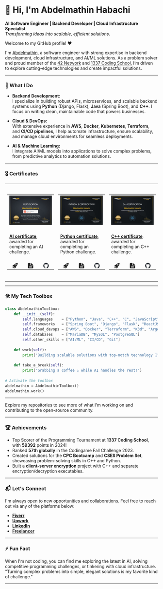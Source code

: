 # 👋 Hi, I'm Abdelmathin Habachi

**AI Software Engineer | Backend Developer | Cloud Infrastructure Specialist**  
_Transforming ideas into scalable, efficient solutions._

Welcome to my GitHub profile! ❤️

I'm <a href="http://abdelmathin.com/">Abdelmathin</a>, a software engineer with strong expertise in backend development, cloud infrastructure, and AI/ML solutions. As a problem solver and proud member of the <a href="https://www.42network.org">42 Network</a> and <a href="https://www.linkedin.com/school/1337-coding-school">1337 Coding School</a>, I’m driven to explore cutting-edge technologies and create impactful solutions.

---

### 🚀 **What I Do**

- **Backend Development:**  
  I specialize in building robust APIs, microservices, and scalable backend systems using **Python** (Django, Flask), **Java** (Spring Boot), and **C++**. I focus on writing clean, maintainable code that powers businesses.

- **Cloud & DevOps:**  
  With extensive experience in **AWS**, **Docker**, **Kubernetes**, **Terraform**, and **CI/CD pipelines**, I help automate infrastructure, ensure scalability, and manage cloud environments for seamless deployments.

- **AI & Machine Learning:**  
  I integrate AI/ML models into applications to solve complex problems, from predictive analytics to automation solutions.

---

### 🎖️ **Certificates**

<table>
   <tr height="320px">
      <!-- start item -->
      <td>
         <table>
            <tr>
               <td colspan="4">
               <a href="https://www.codingame.com/certification/DmACdf5hCdT9pMiLeoVZtg">
                <img src="docs/assets/img/codingame-certificate-ai.jpeg" width="220px" /></a></td>
            </tr>
            <tr />
            <tr>
               <td width="220px" height="110px" vertical-align="top" colspan="4">
                <a href="https://www.codingame.com/certification/DmACdf5hCdT9pMiLeoVZtg"><strong>AI certificate</strong></a>, awarded for completing an AI challenge.
               </td>
            </tr>
            <tr />
            <tr>
               <td align="center">
                  <a href="https://www.codingame.com/certification/DmACdf5hCdT9pMiLeoVZtg">
                     <picture>
                        <source media="(prefers-color-scheme: light)" srcset="./docs/assets/icons/icon-demo-light.svg" />
                        <source media="(prefers-color-scheme: dark)" srcset="./docs/assets/icons/icon-demo-dark.svg" />
                        <img align="center" src="./docs/assets/icons/icon-demo-light.svg" width="18px" height="18px" />
                     </picture>
                  </a>
               </td>
               <td align="center">
                  <a href="https://www.codingame.com/certification/DmACdf5hCdT9pMiLeoVZtg">
                     <picture>
                        <source media="(prefers-color-scheme: light)" srcset="./docs/assets/icons/icon-pdf-light.svg" />
                        <source media="(prefers-color-scheme: dark)" srcset="./docs/assets/icons/icon-pdf-dark.svg" />
                        <img align="center" src="./docs/assets/icons/icon-pdf-light.svg" width="18px" height="18px" />
                     </picture>
                  </a>
               </td>
               <td align="center">
                  <a href="https://www.codingame.com/certification/DmACdf5hCdT9pMiLeoVZtg">
                     <picture>
                        <source media="(prefers-color-scheme: light)" srcset="./docs/assets/icons/icon-github-light.svg" />
                        <source media="(prefers-color-scheme: dark)" srcset="./docs/assets/icons/icon-github-dark.svg" />
                        <img align="center" src="./docs/assets/icons/icon-github-light.svg" width="18px" height="18px" />
                     </picture>
                  </a>
               </td>
            </tr>
         </table>
      </td>
      <!-- end item -->
      <!-- start item -->
      <td>
         <table>
            <tr>
               <td colspan="4">
               <a href="https://www.codingame.com/certification/bkyw-Swchj50O3zvzPhwOw">
                <img src="docs/assets/img/codingame-certificate-python3.jpeg" width="220px" /></a></td>
            </tr>
            <tr />
            <tr>
               <td width="220px" height="110px" vertical-align="top" colspan="4">
                <a href="https://www.codingame.com/certification/bkyw-Swchj50O3zvzPhwOw"><strong>Python certificate</strong></a>, awarded for completing an Python challenge.
               </td>
            </tr>
            <tr />
            <tr>
               <td align="center">
                  <a href="https://www.codingame.com/certification/bkyw-Swchj50O3zvzPhwOw">
                     <picture>
                        <source media="(prefers-color-scheme: light)" srcset="./docs/assets/icons/icon-demo-light.svg" />
                        <source media="(prefers-color-scheme: dark)" srcset="./docs/assets/icons/icon-demo-dark.svg" />
                        <img align="center" src="./docs/assets/icons/icon-demo-light.svg" width="18px" height="18px" />
                     </picture>
                  </a>
               </td>
               <td align="center">
                  <a href="https://www.codingame.com/certification/bkyw-Swchj50O3zvzPhwOw">
                     <picture>
                        <source media="(prefers-color-scheme: light)" srcset="./docs/assets/icons/icon-pdf-light.svg" />
                        <source media="(prefers-color-scheme: dark)" srcset="./docs/assets/icons/icon-pdf-dark.svg" />
                        <img align="center" src="./docs/assets/icons/icon-pdf-light.svg" width="18px" height="18px" />
                     </picture>
                  </a>
               </td>
               <td align="center">
                  <a href="https://www.codingame.com/certification/bkyw-Swchj50O3zvzPhwOw">
                     <picture>
                        <source media="(prefers-color-scheme: light)" srcset="./docs/assets/icons/icon-github-light.svg" />
                        <source media="(prefers-color-scheme: dark)" srcset="./docs/assets/icons/icon-github-dark.svg" />
                        <img align="center" src="./docs/assets/icons/icon-github-light.svg" width="18px" height="18px" />
                     </picture>
                  </a>
               </td>
            </tr>
         </table>
      </td>
      <!-- end item -->
      <!-- start item -->
      <td>
         <table>
            <tr>
               <td colspan="4">
               <a href="https://www.codingame.com/certification/_jOvCzTzOLXJVHIMnk1ZeQ">
                <img src="docs/assets/img/codingame-certificate-cpp.jpeg" width="220px" /></a></td>
            </tr>
            <tr />
            <tr>
               <td width="220px" height="110px" vertical-align="top" colspan="4">
                <a href="https://www.codingame.com/certification/_jOvCzTzOLXJVHIMnk1ZeQ"><strong>C++ certificate</strong></a>, awarded for completing an C++ challenge.
               </td>
            </tr>
            <tr />
            <tr>
               <td align="center">
                  <a href="https://www.codingame.com/certification/_jOvCzTzOLXJVHIMnk1ZeQ">
                     <picture>
                        <source media="(prefers-color-scheme: light)" srcset="./docs/assets/icons/icon-demo-light.svg" />
                        <source media="(prefers-color-scheme: dark)" srcset="./docs/assets/icons/icon-demo-dark.svg" />
                        <img align="center" src="./docs/assets/icons/icon-demo-light.svg" width="18px" height="18px" />
                     </picture>
                  </a>
               </td>
               <td align="center">
                  <a href="https://www.codingame.com/certification/_jOvCzTzOLXJVHIMnk1ZeQ">
                     <picture>
                        <source media="(prefers-color-scheme: light)" srcset="./docs/assets/icons/icon-pdf-light.svg" />
                        <source media="(prefers-color-scheme: dark)" srcset="./docs/assets/icons/icon-pdf-dark.svg" />
                        <img align="center" src="./docs/assets/icons/icon-pdf-light.svg" width="18px" height="18px" />
                     </picture>
                  </a>
               </td>
               <td align="center">
                  <a href="https://www.codingame.com/certification/_jOvCzTzOLXJVHIMnk1ZeQ">
                     <picture>
                        <source media="(prefers-color-scheme: light)" srcset="./docs/assets/icons/icon-github-light.svg" />
                        <source media="(prefers-color-scheme: dark)" srcset="./docs/assets/icons/icon-github-dark.svg" />
                        <img align="center" src="./docs/assets/icons/icon-github-light.svg" width="18px" height="18px" />
                     </picture>
                  </a>
               </td>
            </tr>
         </table>
      </td>
      <!-- end item -->
   </tr>
</table>

---

### 🛠 **My Tech Toolbox**

```python
class AbdelmathinToolbox:
    def __init__(self):
        self.languages    = ["Python", "Java", "C++", "C", "JavaScript", "Bash"]
        self.frameworks   = ["Spring Boot", "Django", "Flask", "ReactJS"]
        self.cloud_devops = ["AWS", "Docker", "Terraform", "K3d", "ArgoCD", "GitHub Actions"]
        self.databases    = ["MariaDB", "MySQL", "PostgreSQL"]
        self.other_skills = ["AI/ML", "CI/CD", "Git"]
    
    def work(self):
        print("Building scalable solutions with top-notch technology 🚀")

    def take_a_break(self):
        print("Grabbing a coffee ☕ while AI handles the rest!")

# Activate the toolbox
abdelmathin = AbdelmathinToolbox()
abdelmathin.work()
```

---

Explore my repositories to see more of what I'm working on and contributing to the open-source community.

---

### 🏆 **Achievements**

- Top Scorer of the Programming Tournament at **1337 Coding School**, with **59392** points in 2024!
- Ranked **57th globally** in the Codingame Fall Challenge 2023.
- Created solutions for the **CPC Bootcamp** and **CSES Problem Set**, showcasing problem-solving skills in C++ and Python.
- Built a **client-server encryption** project with C++ and separate encryption/decryption executables.

---

### 📬 **Let's Connect**

I'm always open to new opportunities and collaborations. Feel free to reach out via any of the platforms below:

- **[Fiverr](https://www.fiverr.com/abdelmathin)**
- **[Upwork](https://www.upwork.com/freelancers/~01641d1e04ff7c3fad?mp_source=share)**
- **[LinkedIn](https://www.linkedin.com/in/abdelmathin/)**
- **[Freelancer](https://www.freelancer.com/u/ahabachi)**

---

### ⚡ **Fun Fact**

When I'm not coding, you can find me exploring the latest in AI, solving competitive programming challenges, or tinkering with cloud infrastructure.  
"Turning complex problems into simple, elegant solutions is my favorite kind of challenge."

---


<!--
**Abdelmathin/abdelmathin** is a ✨ _special_ ✨ repository because its `README.md` (this file) appears on your GitHub profile.

Here are some ideas to get you started:

- 🔭 I’m currently working on ...
- 🌱 I’m currently learning ...
- 👯 I’m looking to collaborate on ...
- 🤔 I’m looking for help with ...
- 💬 Ask me about ...
- 📫 How to reach me: ...
- 😄 Pronouns: ...
- ⚡ Fun fact: ...



https://www.fiverr.com/abdelmathin

https://www.upwork.com/freelancers/~01641d1e04ff7c3fad?mp_source=share

https://www.linkedin.com/in/abdelmathin/

https://www.freelancer.com/u/ahabachi




https://www.toptal.com/screening_wizard/application



## 🧑‍💻 About Me

- **Age:** 26
- **Education:** 
  - Computer Science student at 1337
  - Licensed in Physique et Chimie and Sciences de la Vie et de la Terre
  - DUT in Agro-Alimentary from the École Supérieure de Technologie
- **Experience:** Over 8 years of programming experience
- **Languages:** Java, Python, C++, Objective-C

---


https://github.com/Thaiane/Thaiane
https://github.com/MarikIshtar007/MarikIshtar007



-->
